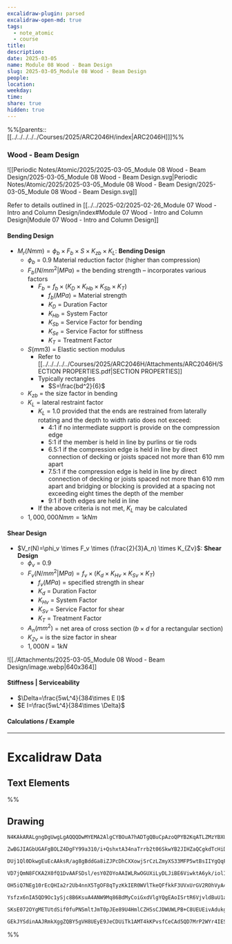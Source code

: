 ```yaml
---
excalidraw-plugin: parsed
excalidraw-open-md: true
tags:
  - note_atomic
  - course
title: 
description: 
date: 2025-03-05
name: Module 08 Wood - Beam Design
slug: 2025-03-05_Module 08 Wood - Beam Design
people: 
location: 
weekday: 
time: 
share: true
hidden: true
---
```

%%[parents:: [[../../../../../Courses/2025/ARC2046H/index|ARC2046H]]]%%
### Wood - Beam Design

![[Periodic Notes/Atomic/2025/2025-03-05_Module 08 Wood - Beam Design/2025-03-05_Module 08 Wood - Beam Design.svg|Periodic Notes/Atomic/2025/2025-03-05_Module 08 Wood - Beam Design/2025-03-05_Module 08 Wood - Beam Design.svg]]

Refer to details outlined in [[../../2025-02/2025-02-26_Module 07 Wood - Intro and Column Design/index#Module 07 Wood - Intro and Column Design|Module 07 Wood - Intro and Column Design]]
#### Bending Design

- $M_{r}(Nmm)=\phi_b \times F_b \times S \times K_{zb} \times K_L$: **Bending Design**
	- $\phi_b$ = 0.9 Material reduction factor (higher than compression)
	- $F_b(N/mm^2|MPa)$ = the bending strength – incorporates various factors
		- $F_b = f_b \times (K_D \times K_{Hb} \times K_{Sb} \times K_T)$
			- $f_b (MPa)$ = Material strength
			- $K_D$ = Duration Factor
			- $K_{Hb}$ = System Factor
			- $K_{Sb}$ = Service Factor for bending
			- $K_{Se}$ = Service Factor for stiffness
			- $K_T$ = Treatment Factor
	- $S(mm3)$ = Elastic section modulus
		- Refer to [[../../../../../Courses/2025/ARC2046H/Attachments/ARC2046H/SECTION PROPERTIES.pdf|SECTION PROPERTIES]]
		- Typically rectangles
			- $S=\frac{bd^2}{6}$
	- $K_{zb}$ = the size factor in bending
	- $K_L$ = lateral restraint factor
		- $K_L$ = 1.0 provided that the ends are restrained from laterally rotating and the depth to width ratio does not exceed:
			- 4:1 if no intermediate support is provide on the compression edge
			- 5:1 if the member is held in line by purlins or tie rods
			- 6.5:1 if the compression edge is held in line by direct connection of decking or joists spaced not more than 610 mm apart
			- 7.5:1 if the compression edge is held in line by direct connection of decking or joists spaced not more than 610 mm apart and bridging or blocking is provided at a spacing not exceeding eight times the depth of the member
			- 9:1 if both edges are held in line
		- If the above criteria is not met, $K_L$ may be calculated
	- $1,000,000 Nmm = 1 kNm$

#### Shear Design

- $V_r(N)=\phi_v \times F_v \times (\frac{2}{3}A_n) \times K_{Zv}$: **Shear Design**
	- $\phi_v$ = 0.9 
	- $F_v(N/mm^2|MPa)=f_v \times (K_d \times K_{Hv} \times K_{Sv} \times K_T)$
		- $f_v(MPa)$ = specified strength in shear  
		- $K_d$ = Duration Factor
		- $K_{Hv}$ = System Factor
		- $K_{Sv}$ = Service Factor for shear
		- $K_T$ = Treatment Factor
	- $A_n(mm^2)$ = net area of cross section ($b \times d$ for a rectangular section)
	- $K_{Zv}$ = is the size factor in shear
	- $1,000N=1kN$

![[./Attachments/2025-03-05_Module 08 Wood - Beam Design/image.webp|640x364]]

#### Stiffness | Serviceability

- $\Delta=\frac{5wL^4}{384\times E I}$
- $E I=\frac{5wL^4}{384\times \Delta}$

#### Calculations / Example


---

# Excalidraw Data

## Text Elements
%%
## Drawing
```compressed-json
N4KAkARALgngDgUwgLgAQQQDwMYEMA2AlgCYBOuA7hADTgQBuCpAzoQPYB2KqATLZMzYBXUtiRoIACyhQ4zZAHoFAc0JRJQgEYA6bGwC2CgF7N6hbEcK4OCtptbErHALRY8RMpWdx8Q1TdIEfARcZgRmBShcZQUebQA2bQAOGjoghH0EDihmbgBtcDBQMBKIEm4IAHlneIBFSoBHAGsGgGEAVQaAKwARdopNAGZamDYYVJLIWEQK3FJSNip+Usxu

ZwBGJIAGbUGAFgBOLZ4DgFY99a310/i+QshxtA34naTrrb2t06SkwYB2JIHZaQCgkdTcHiDQYJA57H6nHinQZHW6nYFSBCEZTSbgHRJ/eJ7HhJHik+I3RHo6zKYLcLbo5hQBZNBCtNj4NikCoAYnWCD5fImpU0uGwTWUCyEHGIbI5XIkTOszDgcyyUCFkAAZoR8PgAMqwWkSQQeDUQRnMhAAdTBkghDKZbBZBpgRvQJvK6Ml2I44VyaHp9wgbBV2

DUj1Ql0DkwgEuEcAAksR/ag8gBddGa8iZJPcDhCXXowjSrCzLZmyXS33MFP5wtBsIIYgQqF7eLrSHrdGMFjsLhoE7dpisTgAOU4Ym4f2Rg1Jg3WQKDhGYPXSUCb3CZQgQ6M0wmlAFFgplsrWC/h0UI4MRcOvm2h1tO24N4Qdrnt0UQOE08+fP2wxQ3NBNQIMJ0TgNhixyfJ7jAApJhKaMEK2WCM1g+CEMhaF4lheFEWRLZUWBEo8W0AkiRJMkKVO

VD7jQmN8FCKA2X0fQ1DvAAFSDsl/esY0ZOYoAAIWLRwOGUXiLyDLJiBE6ViwktA6yk/iolIKAAEF5kWSQQnvVBlPRGStIWChdNwfSIDmUyzSCPcKCA1AQPwMJCgAX2WYpSnKCQDySABpehSEGABxAAtJIABUwogzUtmwABNVp6AS/yzWmcR0ECbAonE2l0VWJ4eC+bQjlhc59lOP4tnnO4YwjZxZwOGF2z+NseGuEkavRUFiHBNBBiubQeD2ac/n

OH5iQ7NEg10rEcQHIa2r2Ub4nnX5TgOF8qTyzKkIER0WVlTkeQFfkkF3UVxUrGV2ROhVyA4ZVVR4zMdX1Q1MvNdlPQbQ7rVte0/stF03W+00vWEH0/TpdEQ1FcNuCjdE4yvJMU3TTNswQXMlL/JcS0K9BcHWCt92Iaszz40pG309ZrjxS5ARmmMexHfteCSIdezHCdMuKl5TmOGquyXFc10crcdyDPcpWII8MjVKmVNKK8bzvJGnzWn4kj2QY1s/

Ysfzx6nIA5QD9Oc1ySjc8B6KsuA4ANW9Mq86BdMyCoiGxdVlgYQgEAoISrtR6VjvldBuU1aOY6FCBsBEQJsgTdd9ANS1w9O87BT9hP5jVFOMmDsVQ9uuUKkVJ6VST33CnjxOC9TgAxd7Qa+j1m1zhvk9T9OnQBvq7QHLv857jI++dT6Kg7uO85rwv9AAJShyRKdhuu58bjJKlDRGHy2JD69HqAF6bzgoCb3A2PwCMuY37uT+b8+9UIIx+cPzex/0

SKsE072OYgMETUtdSif0fuPNSmltJmT0pJEe89U4HmlCZHSsCJDWUWLPB+C8UEUEivAdukg5hwDjswbACxdQAA1uCEiSNoQi1V1jxBeNcIidcyEUPwAlGhj5kja0GjcQkhE6qQCMGwAw3AvKQHoAQbcSN3LwK3kvcma9jRENICQv2EoSAvzfhCQ+2jiAGgQCQtALNICGIALJsGIAgJBuBNDBEtqBaWpRDGZzQFIiAQl2SWVIMoEUAAKDqfxqC8Ef

GEkJYSdinAAJRmkXggZQBY5gVH8UEyE9JeCDUiTk1AMT4kKPvsfCeCAd5QD7MrP2WYr4IESSWUgClJHSQ4A4pxm5SDbnRNgIgpjUBS3RK0z2aABlBmEFAL8mUpZFNKHYLoCAcrMD1K0uA1jbH2McY5K2rjICigqYwSK4j8DNJjBlae6Qcp9jNAnRkBh8EzBNirM2AEWTOJcjss2TENKXIOUcyS7lwAeToNqYIKZgC2zckAA=
```
%%